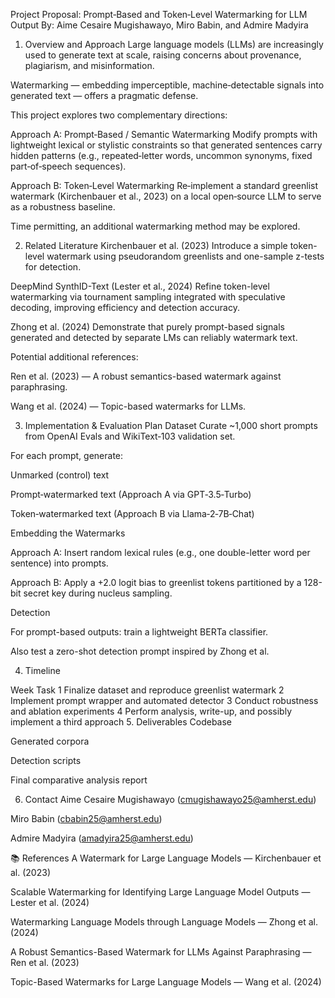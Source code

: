 Project Proposal: Prompt‑Based and Token‑Level Watermarking for LLM Output
By: Aime Cesaire Mugishawayo, Miro Babin, and Admire Madyira

1. Overview and Approach
Large language models (LLMs) are increasingly used to generate text at scale, raising concerns about provenance, plagiarism, and misinformation.

Watermarking — embedding imperceptible, machine‑detectable signals into generated text — offers a pragmatic defense.

This project explores two complementary directions:

Approach A: Prompt‑Based / Semantic Watermarking
Modify prompts with lightweight lexical or stylistic constraints so that generated sentences carry hidden patterns (e.g., repeated‑letter words, uncommon synonyms, fixed part‑of‑speech sequences).

Approach B: Token‑Level Watermarking
Re‑implement a standard greenlist watermark (Kirchenbauer et al., 2023) on a local open‑source LLM to serve as a robustness baseline.

Time permitting, an additional watermarking method may be explored.

2. Related Literature
Kirchenbauer et al. (2023)
Introduce a simple token-level watermark using pseudorandom greenlists and one-sample z-tests for detection.

DeepMind SynthID-Text (Lester et al., 2024)
Refine token-level watermarking via tournament sampling integrated with speculative decoding, improving efficiency and detection accuracy.

Zhong et al. (2024)
Demonstrate that purely prompt-based signals generated and detected by separate LMs can reliably watermark text.

Potential additional references:

Ren et al. (2023) — A robust semantics-based watermark against paraphrasing.

Wang et al. (2024) — Topic-based watermarks for LLMs.

3. Implementation & Evaluation Plan
Dataset
Curate ~1,000 short prompts from OpenAI Evals and WikiText‑103 validation set.

For each prompt, generate:

Unmarked (control) text

Prompt‑watermarked text (Approach A via GPT‑3.5‑Turbo)

Token‑watermarked text (Approach B via Llama‑2‑7B‑Chat)

Embedding the Watermarks

Approach A: Insert random lexical rules (e.g., one double-letter word per sentence) into prompts.

Approach B: Apply a +2.0 logit bias to greenlist tokens partitioned by a 128-bit secret key during nucleus sampling.

Detection

For prompt-based outputs: train a lightweight BERTa classifier.

Also test a zero-shot detection prompt inspired by Zhong et al.

4. Timeline

Week	Task
1	Finalize dataset and reproduce greenlist watermark
2	Implement prompt wrapper and automated detector
3	Conduct robustness and ablation experiments
4	Perform analysis, write-up, and possibly implement a third approach
5. Deliverables
Codebase

Generated corpora

Detection scripts

Final comparative analysis report

6. Contact
Aime Cesaire Mugishawayo (cmugishawayo25@amherst.edu)

Miro Babin (cbabin25@amherst.edu)

Admire Madyira (amadyira25@amherst.edu)

📚 References
A Watermark for Large Language Models — Kirchenbauer et al. (2023)

Scalable Watermarking for Identifying Large Language Model Outputs — Lester et al. (2024)

Watermarking Language Models through Language Models — Zhong et al. (2024)

A Robust Semantics-Based Watermark for LLMs Against Paraphrasing — Ren et al. (2023)

Topic-Based Watermarks for Large Language Models — Wang et al. (2024)
